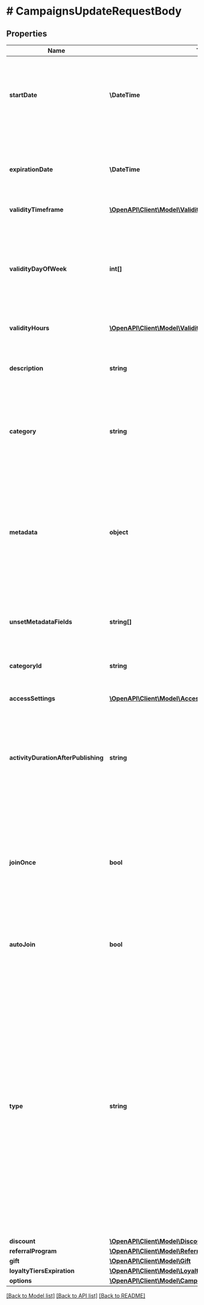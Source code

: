 # # CampaignsUpdateRequestBody

## Properties

Name | Type | Description | Notes
------------ | ------------- | ------------- | -------------
**startDate** | **\DateTime** | Activation timestamp defines when the campaign starts to be active in ISO 8601 format. Campaign is *inactive before* this date. | [optional]
**expirationDate** | **\DateTime** | Expiration timestamp defines when the campaign expires in ISO 8601 format.  Campaign is *inactive after* this date. | [optional]
**validityTimeframe** | [**\OpenAPI\Client\Model\ValidityTimeframe**](ValidityTimeframe.md) |  | [optional]
**validityDayOfWeek** | **int[]** | Integer array corresponding to the particular days of the week in which the voucher is valid.  - &#x60;0&#x60; Sunday - &#x60;1&#x60; Monday - &#x60;2&#x60; Tuesday - &#x60;3&#x60; Wednesday - &#x60;4&#x60; Thursday - &#x60;5&#x60; Friday - &#x60;6&#x60; Saturday | [optional]
**validityHours** | [**\OpenAPI\Client\Model\ValidityHours**](ValidityHours.md) |  | [optional]
**description** | **string** | An optional field to keep any extra textual information about the campaign such as a campaign description and details. | [optional]
**category** | **string** | The category assigned to the campaign. Either pass this parameter OR the &#x60;category_id&#x60;. | [optional]
**metadata** | **object** | The metadata object stores all custom attributes assigned to the campaign. A set of key/value pairs that you can attach to a campaign object. It can be useful for storing additional information about the campaign in a structured format. | [optional]
**unsetMetadataFields** | **string[]** | Determine which metadata should be removed from campaign. | [optional]
**categoryId** | **string** | Unique category ID that this campaign belongs to. Either pass this parameter OR the &#x60;category&#x60;. | [optional]
**accessSettings** | [**\OpenAPI\Client\Model\AccessSettings**](AccessSettings.md) |  | [optional]
**activityDurationAfterPublishing** | **string** | Defines the amount of time the vouchers will be active after publishing. The value is shown in the ISO 8601 format. For example, a voucher with the value of P24D will be valid for a duration of 24 days. | [optional]
**joinOnce** | **bool** | If this value is set to &#x60;true&#x60;, customers will be able to join the campaign only once. It is always &#x60;false&#x60; for standalone voucher campaigns and it cannot be changed in them. | [optional]
**autoJoin** | **bool** | Indicates whether customers will be able to auto-join a loyalty campaign if any earning rule is fulfilled. | [optional]
**type** | **string** | Defines whether the campaign can be updated with new vouchers after campaign creation.  - &#x60;AUTO_UPDATE&#x60;: By choosing the auto update option you will create a campaign that can be enhanced by new vouchers after the time of creation (e.g. by publish vouchers method). -  &#x60;STATIC&#x60;: vouchers need to be manually published.  If the &#x60;type&#x60; of the campaign is &#x60;STANDALONE&#x60;, the type cannot be changed. Also, the &#x60;type&#x60; cannot be changed to &#x60;STANDALONE&#x60;. | [optional]
**discount** | [**\OpenAPI\Client\Model\Discount**](Discount.md) |  | [optional]
**referralProgram** | [**\OpenAPI\Client\Model\ReferralProgram**](ReferralProgram.md) |  | [optional]
**gift** | [**\OpenAPI\Client\Model\Gift**](Gift.md) |  | [optional]
**loyaltyTiersExpiration** | [**\OpenAPI\Client\Model\LoyaltyTiersExpirationAll**](LoyaltyTiersExpirationAll.md) |  | [optional]
**options** | [**\OpenAPI\Client\Model\CampaignsUpdateRequestBodyOptions**](CampaignsUpdateRequestBodyOptions.md) |  | [optional]

[[Back to Model list]](../../README.md#models) [[Back to API list]](../../README.md#endpoints) [[Back to README]](../../README.md)
